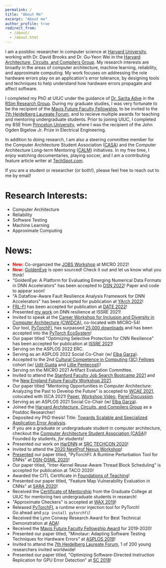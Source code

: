 ```yaml
---
permalink: /
title: "About Me"
excerpt: "About me"
author_profile: true
redirect_from: 
  - /about/
  - /about.html
---
```


I am a postdoc researcher in computer science at 
[Harvard University](https://www.seas.harvard.edu/computer-science), working 
with Dr. David Brooks and Dr. Gu-Yeon Wei in the [Harvard Architecture, Circuits, and 
Compilers Group](https://vlsiarch.eecs.harvard.edu/). My research interests 
are broadly in the areas of computer architecture, machine learning, reliability,
and approximate computing. My work
focuses on addressing the role hardware errors play on an application's error
tolerance, by designing tools and techniques to help understand how
hardware errors propagate and affect software.

I completed my PhD at UIUC
under the guidance of [Dr. Sarita Adve](http://rsim.cs.illinois.edu/~sadve/) in 
the [RSim Research Group](http://rsim.cs.illinois.edu/). During my graduate studies, 
I was very fortunate to be the recipient of the 
[Mavis Future Faculty Fellowship](https://publish.illinois.edu/engr-mavis/), to be invited
to the [7th Heidelberg Laureate Forum](https://www.heidelberg-laureate-forum.org/), 
and to recieve multiple awards for teaching and
mentoring undergraduate students. Prior to joining UIUC, I completed my BSE from
[Princeton University](https://ece.princeton.edu/), where I was the recipient of the 
John Ogden Bigelow Jr. Prize in Electrical Engineering. 

In addition to doing research, I am also a steering committee member for the 
Computer Architecture Student Association ([CASA](https://www.sigarch.org/casa/)) and the Computer Architecture Long-term Mentoring
([CALM](https://www.comparchmentoring.org/)) initiatives. 
In my free time, I enjoy watching documentaries, playing soccer, and I am
a contributing feature article writer at [TechSpot.com](https://www.techspot.com/). 

If you are a student or researcher (or both!), please feel free to reach out to me by email!

Research Interests: 
======
* Computer Architecture
* Reliability
* Software Testing
* Machine Learning
* Approximate Computing

News: 
======
* <span style="color:red">**New:**</span> Co-organized the [JOBS Workshop](https://sites.google.com/cornell.edu/jobs-micro-2022) at MICRO 2022!
* <span style="color:red">**New:**</span> [GoldenEye](https://github.com/ma3mool/goldeneye) is open sourced! Check it out and let us know what you think! 
* "GoldenEye: A Platform for Evaluating Emerging Numerical Data Formats in DNN Accelerators" has been accepted to [DSN 2022](https://dsn2022.github.io/)! Paper and code to appear soon!
* "A Dataflow-Aware Fault Resilience Analysis Framework for DNN Accelerators" has been accepted for publication at [YArch 2022](https://web.mit.edu/yarch2022/index.html)!
* [FRL-FI](https://arxiv.org/pdf/2203.07276.pdf) has been accepted for publication at [DATE 2022](https://www.date-conference.com/)!
* Presented [my work](https://ma3mool.github.io/files/21-ISSRE-FILR.pdf) on DNN resilience at ISSRE 2021!
* Invited to speak at the [Career Workshop for Inclusion and Diversity in Computer Architecture (CWIDCA)](https://www.colorado.edu/conference/cwwmca/), co-located with MICRO-54!
* Our tool, [PyTorchFI](https://github.com/pytorchfi/pytorchfi), has surpassed [25,000 downloads](https://pepy.tech/project/pytorchfi) and has been accepted into the [PyTorch EcoSystem](https://pytorch.org/ecosystem/)!
* Our paper titled "Optimizing Selective Protection for CNN Resilience" has been accepted for publication at [ISSRE 2021](https://issre.net/)!
* Serving on the ASPLOS 2022 ERC.
* Serving as an ASPLOS 2022 Social Co-Chair (w/ [Elba Garza](http://www.elbagarza.com/)).
* Accepted to the 2nd [Cultural Competence in Computing (3C) Fellows](https://identity.cs.duke.edu/fellows.html) cohort (w/ [Udit Gupta](https://ugupta.com/) and [Lillie Pentecost](https://lpentecost.github.io/cv/))!
* Serving on the MICRO 2021 Artifact Evaluation Committee.
* Invited to attend the [Stanford Faculty Job Search Bootcamp 2021](https://postdocs.stanford.edu/events/series/nsf-agep-research-university-alliance) and the [New England Future Faculty Workshop 2021](https://faculty.northeastern.edu/advance/faculty-recruitment/future-faculty-workshop/). 
* Our paper titled "Mentoring Opportunities in Computer Architecture: Analyzing the Past to Develop the Future" is accepted to [WCAE 2021](https://people.engr.ncsu.edu/efg/wcae2021.html), colocated with ISCA 2021! [Paper](https://drive.google.com/file/d/1o9g2WsxZ_oM2xnKSzOWQ80Z-CwQHrMcf/view), [Workshop Video](https://www.youtube.com/watch?v=ipF0x-FKA-k), [Panel Discussion](https://www.youtube.com/watch?v=RhSYHhGNn7w).
* Serving as an ASPLOS 2021 Social Co-Chair (w/ [Elba Garza](http://www.elbagarza.com/)).
* Joined the [Harvard Architecture, Circuits, and Compilers Group](https://vlsiarch.eecs.harvard.edu/) as a Postdoc Researcher! 
* Deposited my PhD thesis! Title: [Towards Scalable and Specialized Application Error Analysis](https://www.ideals.illinois.edu/handle/2142/109425). 
* If you are a graduate or undergraduate student in computer architecture, checkout the [Computer Architecture Student Association (CASA)](https://www.comparchsa.org/)! Founded _by_ students, _for_ students!
* Presented our work on [HarDNN](https://arxiv.org/abs/2002.09786) at [SRC TECHCON 2020](https://www.src.org/)!
* Invited to attend the [2020 NextProf Nexus Workshop](https://nextprofnexus.engin.umich.edu/)!
* [Presented](https://www.youtube.com/watch?v=A2LbJZeC5k8) our paper titled, "PyTorchFI: A Runtime Perturbation Tool for DNNs" at [DSN-DSML 2020](https://dependablesecureml.github.io/program.html)!
* Our paper titled, "Inter-Kernel Reuse-Aware Thread Block Scheduling" is accepted for publication at TACO 2020!
* Awarded the CITL Certificate in [Foundations of Teaching](https://citl.illinois.edu/citl-101/teaching-learning)! 
* Presented our paper titled, "Feature Map Vulnerability Evaluation in CNNs" at [SARA 2020](https://sara-workshop.org/)! 
* Received the [Certificate of Mentorship](https://undergradresearch.illinois.edu/programs/urap.html) from the Graduate College at UIUC for mentoring two undergraduate students in research! 
* "Approximate Checkers" is accepted at [WAX 2019](http://approximate.computer/wax2019/index.html)! 
* Released [PyTorchFI](https://pypi.org/project/pytorchfi/), a runtime error injection tool for PyTorch!  
Go ahead and `pip install pytorchfi`!
* Received the Lynn Conway Research Award for Best Technical Demonstration at [ADA](https://adacenter.org/)! 
* Received the [Mavis Future Faculty Fellowship Award](http://publish.illinois.edu/engr-mavis/) for 2019-2020!
* Presented our paper titled, "Minotaur: Adapting Software Testing Techniques for Hardware Errors" at [ASPLOS 2019](https://asplos-conference.org/)!
* Invited to attend the [7th Heidelberg Laureate Forum](https://www.heidelberg-laureate-forum.org/), 1 of 200 young researchers invited worldwide!
* Presented our paper titled, "Optimizing Software-Directed Instruction Replication for GPU Error Detection" at [SC 2018](https://sc18.supercomputing.org/)!

